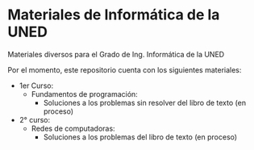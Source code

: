 # Materiales de Informática de la UNED
Materiales diversos para el Grado de Ing. Informática de la UNED

Por el momento, este repositorio cuenta con los siguientes materiales:

- 1er Curso:
  - Fundamentos de programación:
    - Soluciones a los problemas sin resolver del libro de texto (en proceso)
- 2° curso:
  - Redes de computadoras:
    - Soluciones a los problemas del libro de texto (en proceso) 
